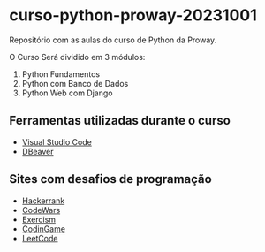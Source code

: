 # curso-python-proway-20231001

Repositório com as aulas do curso de Python da Proway.

O Curso Será dividido em 3 módulos:
1. Python Fundamentos
2. Python com Banco de Dados
3. Python Web com Django


## Ferramentas utilizadas durante o curso

- [Visual Studio Code](https://code.visualstudio.com/)
- [DBeaver](https://dbeaver.io/)


## Sites com desafios de programação

- [Hackerrank](https://www.hackerrank.com/)
- [CodeWars](https://www.codewars.com/)
- [Exercism](https://exercism.io/)
- [CodinGame](https://www.codingame.com/)
- [LeetCode](https://leetcode.com/)
